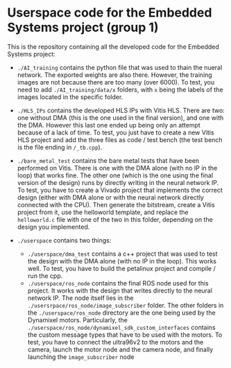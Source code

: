 # Userspace code for the Embedded Systems project (group 1)

This is the repository containing all the developed code for the Embedded Systems project:

* `./AI_training` contains the python file that was used to thain the nueral network. The exported weights are also there. However, the training images are not because there are too many (over 6000). To test, you need to add `./AI_training/data/x` folders, with `x` being the labels of the images located in the specific folder.

* `./HLS_IPs` contains the developed HLS IPs with Vitis HLS. There are two: one without DMA (this is the one used in the final version), and one with the DMA. However this last one ended up being only an attempt because of a lack of time. To test, you just have to create a new Vitis HLS project and add the three files as code / test bench (the test bench is the file ending in `/_tb.cpp`).

* `./bare_metal_test` contains the bare metal tests that have been performed on Vitis. There is one with the DMA alone (with no IP in the loop) that works fine. The other one (which is the one using the final version of the design) runs by directly writing in the neural network IP. To test, you have to create a Vivado project that implements the correct design (either with DMA alone or with the neural network directly connected with the CPU). Then generate the bitstream, create a Vitis project from it, use the helloworld template, and replace the `helloworld.c` file with one of the two in this folder, depending on the design you implemented.

* `./userspace` contains two things:
  * `./userspace/dma_test` contains a c++ project that was used to test the design with the DMA alone (with no IP in the loop). This works well. To test, you have to build the petalinux project and compile / run the cpp.
  * `./userspace/ros_node` contains the final ROS node used for this project. It works with the design that writes directly to the neural network IP. The node itself lies in the `./usersrpace/ros_node/image_subscriber` folder. The other folders in the `./userspace/ros_node` directory are the one being used by the Dynamixel motors. Particularly, the `./userspace/ros_node/dynamixel_sdk_custom_interfaces` contains the custom message types that have to be used with the motors. To test, you have to connect the ultra96v2 to the motors and the camera, launch the motor node and the camera node, and finally launching the `image_subscriber` node